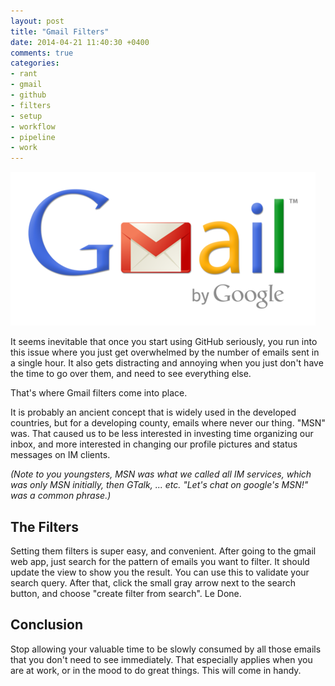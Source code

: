 ```yaml
---
layout: post
title: "Gmail Filters"
date: 2014-04-21 11:40:30 +0400
comments: true
categories: 
- rant
- gmail
- github
- filters
- setup
- workflow
- pipeline
- work
---
```


![image](/images/Gmail_logo.png)

It seems inevitable that once you start using GitHub seriously, you run into this issue where you just get overwhelmed by the number of emails sent in a single hour. It also gets distracting and annoying when you just don't have the time to go over them, and need to see everything else.

That's where Gmail filters come into place.

It is probably an ancient concept that is widely used in the developed countries, but for a developing county, emails where never our thing. "MSN" was. That caused us to be less interested in investing time organizing our inbox, and more interested in changing our profile pictures and status messages on IM clients.

*(Note to you youngsters, MSN was what we called all IM services, which was only MSN initially, then GTalk, ... etc. "Let's chat on google's MSN!" was a common phrase.)*

## The Filters

Setting them filters is super easy, and convenient. After going to the gmail web app, just search for the pattern of emails you want to filter. It should update the view to show you the result. You can use this to validate your search query. After that, click the small gray arrow next to the search button, and choose "create filter from search". Le Done.

## Conclusion

Stop allowing your valuable time to be slowly consumed by all those emails that you don't need to see immediately. That especially applies when you are at work, or in the mood to do great things. This will come in handy.
